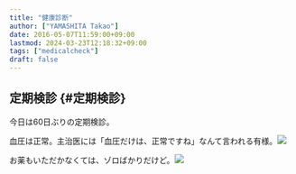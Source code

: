 ```yaml
---
title: "健康診断"
author: ["YAMASHITA Takao"]
date: 2016-05-07T11:59:00+09:00
lastmod: 2024-03-23T12:18:32+09:00
tags: ["medicalcheck"]
draft: false
---
```


## 定期検診 {#定期検診}

今日は60日ぶりの定期検診。

血圧は正常。主治医には「血圧だけは、正常ですね」なんて言われる有様。![](/images/blood-pressure-result.jpg)

お薬もいただかなくては、ゾロばかりだけど。![](/images/medicine.jpg)
